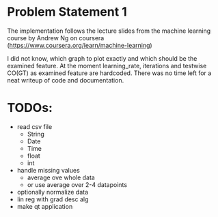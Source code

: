 # Problem Statement 1
The implementation follows the lecture slides from the machine learning course by Andrew Ng on coursera (https://www.coursera.org/learn/machine-learning)

I did not know, which graph to plot exactly and which should be the examined feature. At the moment learning_rate, iterations and testwise CO(GT) as examined feature are hardcoded. There was no time left for a neat writeup of code and documentation.

# TODOs:
- read csv file
    + String
    + Date
    + Time
    + float
    + int
- handle missing values
    + average ove whole data
    + or use average over 2-4 datapoints
- optionally normalize data
- lin reg with grad desc alg
- make qt application